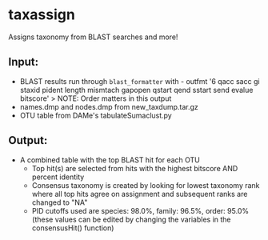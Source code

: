 # taxassign
Assigns taxonomy from BLAST searches and more!

## Input:  
* BLAST results run through `blast_formatter` with 
			- outfmt '6 qacc sacc gi staxid pident length mismtach gapopen qstart qend sstart send evalue bitscore'
			> NOTE: Order matters in this output
* names.dmp and nodes.dmp from new_taxdump.tar.gz
* OTU table from DAMe's tabulateSumaclust.py 

## Output: 

* A combined table with the top BLAST hit for each OTU
  * Top hit(s) are selected from hits with the highest bitscore AND percent identity
  * Consensus taxonomy is created by looking for lowest taxonomy rank where all top hits agree on assignment
				and subsequent ranks are changed to "NA"
  * PID cutoffs used are species: 98.0%, family: 96.5%, order: 95.0%
				(these values can be edited by changing the variables in the consensusHit() function)

